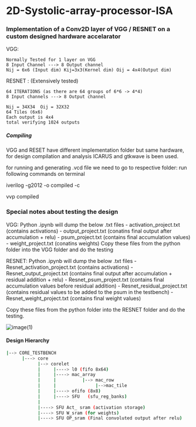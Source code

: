 # 2D-Systolic-array-processor-ISA

### Implementation of a Conv2D layer of VGG / RESNET on a custom designed hardware accelarator

VGG:

	Normally Tested for 1 layer on VGG
	8 Input Channel ---> 8 Output channel
	Nij = 6x6 (Input dim) Kij=3x3(Kernel dim) Oij = 4x4(Output dim)


RESNET : (Extensively tested)

	64 ITERATIONS (as there are 64 groups of 6*6 -> 4*4)
	8 Input channels ---> 8 Output channel

	Nij = 34X34  Oij = 32X32 
	64 Tiles (6x6) 
	Each output is 4x4
	total verifying 1024 outputs



##### Compiling #####  
VGG and RESET have different implementation folder but same hardware,
for design compilation and analysis ICARUS and gtkwave is been used.

for running and generating .vcd file we need to go to respective folder:
run following commands on terminal 

iverilog -g2012 -o compiled -c

vvp compiled

### Special notes about testing the design
VGG: Python .ipynb will dump the below .txt files
     - activation_project.txt (contains activations)
     - output_project.txt (conatins final output after accumulation + relu)
     - psum_project.txt (contains final accumulation values)
     - weight_project.txt (conatins weights)
Copy these files from the python folder into the VGG folder and do the testing

RESNET: Python .ipynb will dump the below .txt files
      - Resnet_activation_project.txt (contains activations)
      - Resnet_output_project.txt (contains final output after accumulation + residual addition + relu)
      - Resnet_psum_project.txt (contains final accumulation values before residual addition)
      - Resnet_residual_project.txt (contains residual values to be added to the psum in the testbench)
      - Resnet_weight_project.txt (contains final weight values)
  
  Copy these files from the python folder into the RESNET folder and do the testing.

![image(1)](https://user-images.githubusercontent.com/49656689/204258508-30438d3a-9441-471a-8f2c-4bea0822a05a.png)


#### Design Hierarchy
```bash
|--> CORE_TESTBENCH                                                                                                                       
      |---> core                                                                                                                                           
            |--> corelet                                                                                                          
            |     |----> l0 (fifo 8x64)                                                                                                           
            |     |----> mac_array                                                                                                                  
            |     |          |--> mac_row                                                                                                           
            |     |               |-->mac_tile                                                                                                     
            |     |----> ofifo (8x8)                                                                                                                
            |     |----> SFU   (sfu_reg_banks)                                                                                                          
            |                                                                                                                                              
            |----> SFU Act_ sram (activation storage)                                                                                                     
            |----> SFU W_sram (for weights)                                                                                                               
            |----> SFU OP_sram (Final convoluted output after relu)  
            


